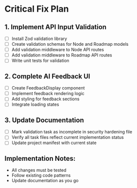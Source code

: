 # Critical Fix Plan

## 1. Implement API Input Validation
- [ ] Install Zod validation library
- [ ] Create validation schemas for Node and Roadmap models
- [ ] Add validation middleware to Node API routes
- [ ] Add validation middleware to Roadmap API routes
- [ ] Write unit tests for validation

## 2. Complete AI Feedback UI
- [ ] Create FeedbackDisplay component
- [ ] Implement feedback rendering logic
- [ ] Add styling for feedback sections
- [ ] Integrate loading states

## 3. Update Documentation
- [ ] Mark validation task as incomplete in security hardening file
- [ ] Verify all task files reflect current implementation status
- [ ] Update project manifest with current state

## Implementation Notes:
- All changes must be tested
- Follow existing code patterns
- Update documentation as you go